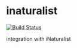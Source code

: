 # inaturalist
[![Build Status](https://travis-ci.org/globalbioticinteractions/inaturalist.svg?branch=master)](https://travis-ci.org/globalbioticinteractions/inaturalist)



integration with iNaturalist
